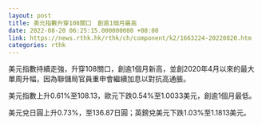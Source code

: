 ```yaml
---
layout: post
title: 美元指數升穿108關口　創逾1個月最高
date: 2022-08-20 06:25:15.000000000 +08:00
link: https://news.rthk.hk/rthk/ch/component/k2/1663224-20220820.htm
categories: rthk
---
```


美元指數持續走強，升穿108關口，創逾1個月新高，並創2020年4月以來的最大單周升幅，因為聯儲局官員重申會繼續加息以對抗高通脹。

美元指數上升0.61%至108.13，歐元下跌0.54%至1.0033美元，創逾1個月最低。

美元兌日圓上升0.73%，至136.87日圓；英鎊兌美元下跌1.03%至1.1813美元。
